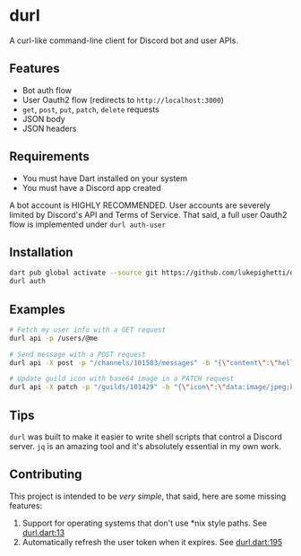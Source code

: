 # durl

A curl-like command-line client for Discord bot and user APIs.

## Features

- Bot auth flow
- User Oauth2 flow (redirects to `http://localhost:3000`)
- `get`, `post`, `put`, `patch`, `delete` requests
- JSON body
- JSON headers

## Requirements

- You must have Dart installed on your system
- You must have a Discord app created

A bot account is HIGHLY RECOMMENDED. User accounts are severely limited by
Discord's API and Terms of Service. That said, a full user Oauth2 flow is
implemented under `durl auth-user`

## Installation

```bash
dart pub global activate --source git https://github.com/lukepighetti/durl
durl auth
```

## Examples

```bash
# Fetch my user info with a GET request
durl api -p /users/@me

# Send message with a POST request
durl api -X post -p "/channels/101503/messages" -b "{\"content\":\"hellooo!\"}"

# Update guild icon with base64 image in a PATCH request
durl api -X patch -p "/guilds/101429" -b "{\"icon\":\"data:image/jpeg;base64,$(base64 -i avatar.jpg)\"}"
```

## Tips

`durl` was built to make it easier to write shell scripts that control a
Discord server. `jq` is an amazing tool and it's absolutely essential in my
own work.

## Contributing

This project is intended to be *very simple*, that said, here are some missing
features:

1. Support for operating systems that don't use *nix style paths.
See [durl.dart:13](https://github.com/lukepighetti/durl/blob/main/bin/durl.dart#L13-L16)
2. Automatically refresh the user token when it expires.
See [durl.dart:195](https://github.com/lukepighetti/durl/blob/main/bin/durl.dart#L195-L225)